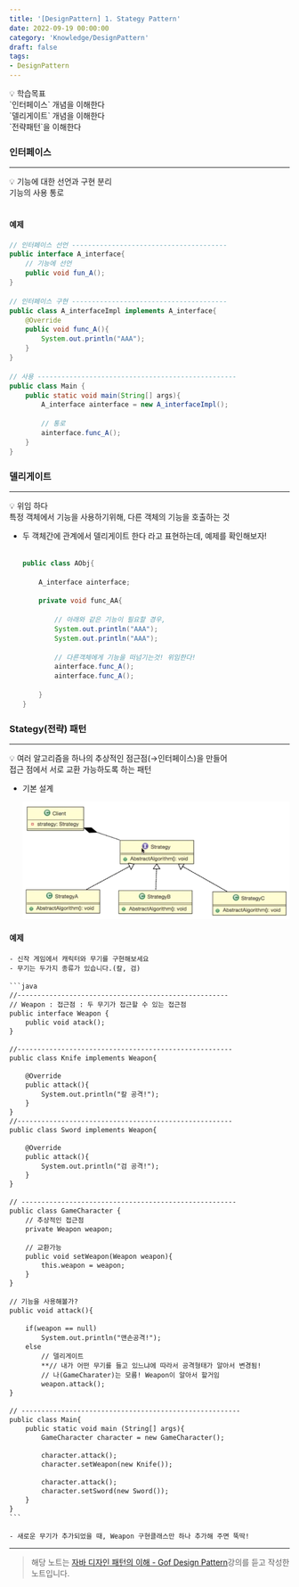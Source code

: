 ```yaml
---
title: '[DesignPattern] 1. Stategy Pattern'
date: 2022-09-19 00:00:00
category: 'Knowledge/DesignPattern'
draft: false
tags: 
- DesignPattern
---
```


<aside>
💡 학습목표 <br/>
`인터페이스` 개념을 이해한다  <br/>
`델리게이트` 개념을 이해한다  <br/>
`전략패턴`을 이해한다  <br/>
</aside>

### 인터페이스

---
<aside>
💡  기능에 대한 <span class="notion_sp"> 선언과 구현 분리</span><br/>
    기능의 <span class="notion_sp">사용 통로</span><br/>
</aside>
<br>

#### 예제 
```java
// 인터페이스 선언 ---------------------------------------
public interface A_interface{
    // 기능에 선언
    public void fun_A();
}

// 인터페이스 구현 ---------------------------------------
public class A_interfaceImpl implements A_interface{
    @Override
    public void func_A(){
        System.out.println("AAA");
    }
}

// 사용 --------------------------------------------------
public class Main {
    public static void main(String[] args){
        A_interface ainterface = new A_interfaceImpl();
        
        // 통로
        ainterface.func_A();
    }
}
```
    

### 델리게이트

---

<aside>
💡 <span class="notion_sp">위임</span> 하다<br/>
특정 객체에서 기능을 사용하기위해, 다른 객체의 기능을 호출하는 것
</aside>

- 두 객체간에 관계에서 델리게이트 한다 라고 표현하는데, 예제를 확인해보자!
    
    ```java
    
    public class AObj{
    
    	A_interface ainterface;
    
    	private void func_AA{
    
    		// 아래와 같은 기능이 필요할 경우,
    		System.out.println("AAA");
    		System.out.println("AAA");
    		
    		// 다른객체에게 기능을 떠넘기는것! 위임한다!
    		ainterface.func_A();
    		ainterface.func_A();
    
    	}
    }
    ```
    

 ### Stategy(전략) 패턴

---

<aside>
💡 여러 알고리즘을 하나의 <span class="notion_sp">추상적인 점근점</span>(→인터페이스)을 만들어<br/>
접근 점에서 서로 <span class="notion_sp">교환 가능</span>하도록 하는 패턴

</aside>

- 기본 설계
    
    ![Untitled](./images/StategyPattern_설계.png)
    
#### 예제 
    - 신작 게임에서 캐릭터와 무기를 구현해보세요
    - 무기는 두가지 종류가 있습니다.(칼, 검)
    
    ```java
    //-----------------------------------------------------
    // Weapon : 접근점 : 두 무기가 접근할 수 있는 접근점
    public interface Weapon {
    	public void atack();
    } 
    
    //------------------------------------------------------
    public class Knife implements Weapon{
    
    	@Override
    	public attack(){
    		System.out.println("칼 공격!");
    	}
    }
    //------------------------------------------------------
    public class Sword implements Weapon{
    
    	@Override
    	public attack(){
    		System.out.println("검 공격!");
    	}
    }
    
    // ------------------------------------------------------
    public class GameCharacter {
    	// 추상적인 접근점	
    	private Weapon weapon;
    	
    	// 교환가능
    	public void setWeapon(Weapon weapon){
    		this.weapon = weapon;
    	}
    }
    
    // 기능을 사용해볼가?
    public void attack(){
    
    	if(weapon == null)
    		System.out.println("맨손공격!");
    	else
    		// 델리게이트
    		**// 내가 어떤 무기를 들고 있느냐에 따라서 공격형태가 알아서 변경됨!
    		// 나(GameCharater)는 모름! Weapon이 알아서 할거임
    		weapon.attack();
    }
    
    // -------------------------------------------------------
    public class Main{
    	public static void main (String[] args){
    		GameCharacter character = new GameCharacter();
    
    		character.attack();
    		character.setWeapon(new Knife());
    
    		character.attack();
    		character.setSword(new Sword());
    	}
    }
    ```
    
    - 새로운 무기가 추가되었을 때, Weapon 구현클래스만 하나 추가해 주면 뚝딱!

---
> 해당 노트는 [자바 디자인 패턴의 이해 - Gof Design Pattern](https://www.inflearn.com/course/%EC%9E%90%EB%B0%94-%EB%94%94%EC%9E%90%EC%9D%B8-%ED%8C%A8%ED%84%B4#curriculum)강의를 듣고 작성한 노트입니다.
